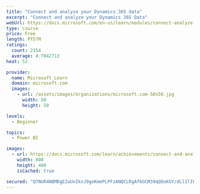 ```yaml
---
title: "Connect and analyze your Dynamics 365 data​"
excerpt: "Connect and analyze your Dynamics 365 Data​"
webUrl: https://docs.microsoft.com/en-us/learn/modules/connect-analyze-dynamics-365-data/
type: course
price: Free
length: PT57M
ratings:
  count: 2154
  average: 4.7042713
heat: 52

provider:
  name: Microsoft Learn
  domain: microsoft.com
  images:
    - url: /assets/images/organizations/microsoft.com-50x50.jpg
      width: 50
      height: 50

levels:
  - Beginner

topics:
  - Power BI

images:
  - url: https://docs.microsoft.com/learn/achievements/connect-and-analyze-your-microsoft-dynamics-365-data-social.png
    width: 800
    height: 400
    isCached: true

secured: "Q7NUR4NBMDgE2uUnIknJ9goKmePLPFzANQCLRgAf6GCM39qQOoKGY/dLl1lIF6d3CL3mCTmZEJjl5UTjtg5POlnuHXovkhnvOfAzo8eN5xdHdsS6y/+SIG+qDbymAtdxZPqcTgEnOuZH3bw4YDXZEaSDSR8vfvOVCGSzN9FQLxofHS2toAKFcyXqfsPFD2IUEecAJiHigwBw0NzWGMi82zMQEcRO5u9LxyvvBMrUC/z+iHEMXXYU7gC4XJK2/UclK2T9tl3pbcWzCtrxdlQK5DR22pfwh2nWbJ+Bn1Oku/ScELodpxjcTOifHgdJ08ovZE4fcpRqwsTkzygMUqYPGzlM1tDs8VxWj4KV+hB6wqhgx1+uoNE0/xuEHczhYDkuACNI8yqKI55BvOOH4SNjiXPOYF7SqK1Jmq8Q4BHrLqQ=;6FjqxOxOkUenQca88jhoMQ=="
---
```



